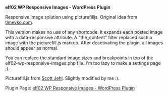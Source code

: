**elf02 WP Responsive Images - WordPress Plugin**

Responsive image solution using picturefilljs. Original idea from [timevko.com][2].

This version makes no use of any shortcode. It expands each posted image with a data-responsive attribute. A "the_content" filter replaced such a image with the picturefill.js markup. After deactivating the plugin, all images should appear as normal.

You can replace the standard image sizes and breakpoints in top of the elf02-wp-responsive-images.php file. I'm too lazy to make a settings page ;).

Picturefill.js from [Scott Jehl][1]. Slightly modified by me :).

Plugin Page: [elf02 WP Responsive Images - WordPress Plugin][3]

  [1]: http://scottjehl.github.io/picturefill/
  [2]: https://github.com/tevko/wp-tevko-responsive-images
  [3]: http://elf02.de/elf02-wp-respo…rdpress-plugin/